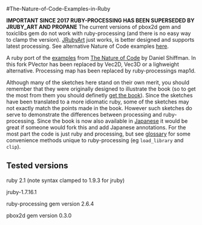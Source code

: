 #The-Nature-of-Code-Examples-in-Ruby

__IMPORTANT SINCE 2017 RUBY-PROCESSING HAS BEEN SUPERSEDED BY JRUBY_ART AND PROPANE__
The current versions of pbox2d gem and toxiclibs gem do not work with ruby-processing (and there is no easy way to clamp the version). [JRubyArt][] just works, is better designed and supports latest processing. See alternative Nature of Code examples [here][].

A ruby port of the [examples][] from [The Nature of Code][] by Daniel Shiffman.
In this fork PVector has been replaced by Vec2D, Vec3D or a lighweight alternative. Processing map has been replaced by ruby-processings map1d.

Although many of the sketches here stand on their own merit, you should remember that they were originally designed to illustrate the book (so to get the most from them you should definetly [get the book][]). Since the sketches have been translated to a more idiomatic ruby, some of the sketches may not exactly match the points made in the book. However such sketches do serve to demonstrate the differences between processing and ruby-processing. Since the book is now also available in [Japanese][] it would be great if someone would fork this and add Japanese annotations. For the most part the code is just ruby and processing, but see [glossary][] for some convenience methods unique to ruby-processing (eg `load_library` and `clip`).

## Tested versions

ruby 2.1 (note syntax clamped to 1.9.3 for jruby)

jruby-1.7.16.1

ruby-processing gem version 2.6.4

pbox2d gem version 0.3.0

[here]:https://github.com/ruby-processing/The-Nature-of-Code-for-JRubyArt
[JRubyArt]:https://github.com/ruby-processing/JRubyArt
[The Nature of Code]:http://natureofcode.com
[get the book]:http://natureofcode.com
[Japanese]:http://www.amazon.co.jp/Nature-Code--Processing%E3%81%A7%E3%81%AF%E3%81%98%E3%82%81%E3%82%8B%E8%87%AA%E7%84%B6%E7%8F%BE%E8%B1%A1%E3%81%AE%E3%82%B7%E3%83%9F%E3%83%A5%E3%83%AC%E3%83%BC%E3%82%B7%E3%83%A7%E3%83%B3--%E3%83%80%E3%83%8B%E3%82%A8%E3%83%AB%E3%83%BB%E3%82%B7%E3%83%95%E3%83%9E%E3%83%B3/dp/4862462456/
[examples]:https://github.com/shiffman/The-Nature-of-Code-Examples

[glossary]:https://github.com/ruby-processing/The-Nature-of-Code-Examples-in-Ruby/wiki/Glossary
